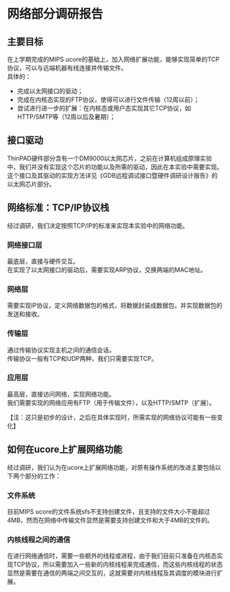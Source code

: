 # 网络部分调研报告

## 主要目标
在上学期完成的MIPS ucore的基础上，加入网络扩展功能，能够实现简单的TCP协议，可以与远端机器有线连接并传输文件。   
具体的：   
* 完成以太网接口的驱动；   
* 完成在内核态实现的FTP协议，使得可以进行文件传输（12周以前）；   
* 尝试进行进一步的扩展：在内核态或用户态实现其它TCP协议，如HTTP/SMTP等（12周以后及暑期）；   

## 接口驱动
ThinPAD硬件部分含有一个DM9000以太网芯片，之前在计算机组成原理实验中，我们并没有实现这个芯片的功能以及所需的驱动，因此在本实验中需要实现。   
这个接口及其驱动的实现方法详见《GDB远程调试接口暨硬件调研设计报告》的以太网芯片部分。   

## 网络标准：TCP/IP协议栈
经过调研，我们决定按照TCP/IP的标准来实现本实验中的网络功能。
### 网络接口层
最底层，直接与硬件交互。   
在实现了以太网接口的驱动后，需要实现ARP协议，交换两端的MAC地址。   
### 网络层
需要实现IP协议，定义网络数据包的格式，将数据封装成数据包，并实现数据包的发送和接收。   
### 传输层
通过传输协议实现主机之间的通信会话。   
传输协议一般有TCP和UDP两种，我们只需要实现TCP。   
### 应用层
最高层，直接访问网络，实现网络功能。   
我们需要实现的网络应用有FTP（用于传输文件），以及HTTP/SMTP（扩展）。   

【注：这只是初步的设计，之后在具体实现时，所需实现的网络协议可能有一些变化】

## 如何在ucore上扩展网络功能
经过调研，我们认为在ucore上扩展网络功能，对原有操作系统的改进主要包括以下两个部分的工作：
### 文件系统
目前MIPS ucore的文件系统sfs不支持创建文件，且支持的文件大小不能超过4MB，然而在网络中传输文件显然是需要支持创建文件和大于4MB的文件的。   
### 内核线程之间的通信
在进行网络通信时，需要一些额外的线程或进程，由于我们目前只准备在内核态实现TCP协议，所以需要加入一些新的内核线程来完成通信，而这些内核线程的状态显然是需要在通信的两端之间交互的，这就需要对内核线程及其调度的模块进行扩展。
